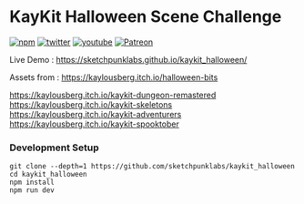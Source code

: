 # KayKit Halloween Scene Challenge

[![npm](https://img.shields.io/badge/Sponsor-donate-blue?style=flat-square&logo=github)](https://github.com/sponsors/sketchpunklabs)
[![twitter](https://img.shields.io/badge/Twitter-profile-blue?style=flat-square&logo=twitter)](https://twitter.com/SketchpunkLabs)
[![youtube](https://img.shields.io/badge/Youtube-subscribe-red?style=flat-square&logo=youtube)](https://youtube.com/c/sketchpunklabs)
[![Patreon](https://img.shields.io/badge/Patreon-donate-red?style=flat-square&logo=youtube)](https://www.patreon.com/sketchpunk)

Live Demo   : https://sketchpunklabs.github.io/kaykit_halloween/

Assets from : https://kaylousberg.itch.io/halloween-bits

https://kaylousberg.itch.io/kaykit-dungeon-remastered
https://kaylousberg.itch.io/kaykit-skeletons
https://kaylousberg.itch.io/kaykit-adventurers
https://kaylousberg.itch.io/kaykit-spooktober

### Development Setup ###
```
git clone --depth=1 https://github.com/sketchpunklabs/kaykit_halloween
cd kaykit_halloween
npm install
npm run dev
```